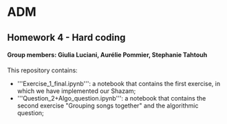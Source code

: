 # ADM
## Homework 4 - Hard coding
#### Group members: Giulia Luciani, Aurélie Pommier, Stephanie Tahtouh

This repository contains:
- '''Exercise_1_final.ipynb''': a notebook that contains the first exercise, in which we have implemented our Shazam;
- '''Question_2+Algo_question.ipynb''': a notebook that contains the second exercise "Grouping songs together" and the algorithmic question;


